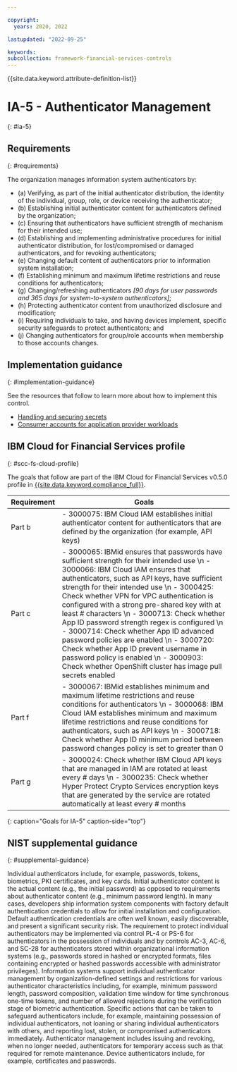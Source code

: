 ```yaml
---

copyright:
  years: 2020, 2022

lastupdated: "2022-09-25"

keywords: 
subcollection: framework-financial-services-controls
---
```


{{site.data.keyword.attribute-definition-list}}

         
# IA-5 - Authenticator Management
{: #ia-5}

## Requirements
{: #requirements}

The organization manages information system authenticators by:

- (a) Verifying, as part of the initial authenticator distribution, the identity of the individual, group, role, or device receiving the authenticator;
- (b) Establishing initial authenticator content for authenticators defined by the organization;
- (c) Ensuring that authenticators have sufficient strength of mechanism for their intended use;
- (d) Establishing and implementing administrative procedures for initial authenticator distribution, for lost/compromised or damaged authenticators, and for revoking authenticators;
- (e) Changing default content of authenticators prior to information system installation;
- (f) Establishing minimum and maximum lifetime restrictions and reuse conditions for authenticators;
- (g) Changing/refreshing authenticators _[90 days for user passwords and 365 days for system-to-system authenticators]_;
- (h) Protecting authenticator content from unauthorized disclosure and modification;
- (i) Requiring individuals to take, and having devices implement, specific security safeguards to protect authenticators; and
- (j) Changing authenticators for group/role accounts when membership to those accounts changes.

## Implementation guidance
{: #implementation-guidance}

See the resources that follow to learn more about how to implement this control.

- [Handling and securing secrets](/docs/framework-financial-services?topic=framework-financial-services-shared-secrets)
- [Consumer accounts for application provider workloads](/docs/framework-financial-services?topic=framework-financial-services-shared-account-consumer)

## IBM Cloud for Financial Services profile
{: #scc-fs-cloud-profile}

The goals that follow are part of the IBM Cloud for Financial Services v0.5.0 profile in [{{site.data.keyword.compliance_full}}](/docs/security-compliance?topic=security-compliance-getting-started).

| Requirement | Goals |
|-------------|-------|
| Part b | - 3000075: IBM Cloud IAM establishes initial authenticator content for authenticators that are defined by the organization (for example, API keys) | 
| Part c | - 3000065: IBMid ensures that passwords have sufficient strength for their intended use \n - 3000066: IBM Cloud IAM ensures that authenticators, such as API keys, have sufficient strength for their intended use \n - 3000425: Check whether VPN for VPC authentication is configured with a strong pre-shared key with at least # characters \n - 3000713: Check whether App ID password strength regex is configured \n - 3000714: Check whether App ID advanced password policies are enabled \n - 3000720: Check whether App ID prevent username in password policy is enabled \n - 3000903: Check whether OpenShift cluster has image pull secrets enabled | 
| Part f | - 3000067: IBMid establishes minimum and maximum lifetime restrictions and reuse conditions for authenticators \n - 3000068: IBM Cloud IAM establishes minimum and maximum lifetime restrictions and reuse conditions for authenticators, such as API keys \n - 3000718: Check whether App ID minimum period between password changes policy is set to greater than 0 | 
| Part g | - 3000024: Check whether IBM Cloud API keys that are managed in IAM are rotated at least every # days \n - 3000235: Check whether Hyper Protect Crypto Services encryption keys that are generated by the service are rotated automatically at least every # months | 
{: caption="Goals for IA-5" caption-side="top"}

## NIST supplemental guidance
{: #supplemental-guidance}

Individual authenticators include, for example, passwords, tokens, biometrics, PKI certificates, and key cards. Initial authenticator content is the actual content (e.g., the initial password) as opposed to requirements about authenticator content (e.g., minimum password length). In many cases, developers ship information system components with factory default authentication credentials to allow for initial installation and configuration. Default authentication credentials are often well known, easily discoverable, and present a significant security risk. The requirement to protect individual authenticators may be implemented via control PL-4 or PS-6 for authenticators in the possession of individuals and by controls AC-3, AC-6, and SC-28 for authenticators stored within organizational information systems (e.g., passwords stored in hashed or encrypted formats, files containing encrypted or hashed passwords accessible with administrator privileges). Information systems support individual authenticator management by organization-defined settings and restrictions for various authenticator characteristics including, for example, minimum password length, password composition, validation time window for time synchronous one-time tokens, and number of allowed rejections during the verification stage of biometric authentication. Specific actions that can be taken to safeguard authenticators include, for example, maintaining possession of individual authenticators, not loaning or sharing individual authenticators with others, and reporting lost, stolen, or compromised authenticators immediately. Authenticator management includes issuing and revoking, when no longer needed, authenticators for temporary access such as that required for remote maintenance. Device authenticators include, for example, certificates and passwords.



